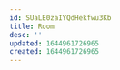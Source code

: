 ```yaml
---
id: SUaLE0zaIYQdHekfwu3Kb
title: Room
desc: ''
updated: 1644961726965
created: 1644961726965
---
```


